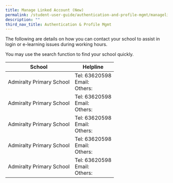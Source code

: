 ```yaml
---
title: Manage Linked Account (New)
permalink: /student-user-guide/authentication-and-profile-mgmt/managelinked/
description: ""
third_nav_title: Authentication & Profile Mgmt
---
```


<div class="page-description">
                <p>
                  The following are details on how you can contact your school to assist in login or
                  e-learning issues during working hours.
                </p>
                <p>You may use the search function to find your school quickly.</p>
              </div>


| School | Helpline 
| -------- | -------- | 
| Admiralty Primary School     | Tel: 63620598 <br/>Email:<br/>Others:     | 
| Admiralty Primary School     | Tel: 63620598 <br/>Email:<br/>Others:     | 
| Admiralty Primary School     | Tel: 63620598 <br/>Email:<br/>Others:     | 
| Admiralty Primary School     | Tel: 63620598 <br/>Email:<br/>Others:     | 
| Admiralty Primary School     | Tel: 63620598 <br/>Email:<br/>Others:     |